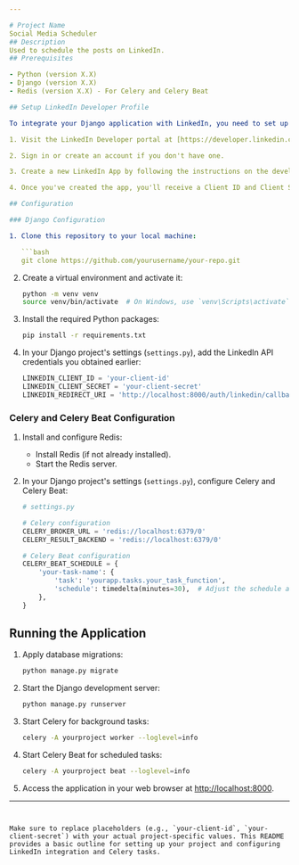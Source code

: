 ```yaml
---

# Project Name
Social Media Scheduler
## Description
Used to schedule the posts on LinkedIn.
## Prerequisites

- Python (version X.X)
- Django (version X.X)
- Redis (version X.X) - For Celery and Celery Beat

## Setup LinkedIn Developer Profile

To integrate your Django application with LinkedIn, you need to set up a LinkedIn Developer Profile. Follow these steps:

1. Visit the LinkedIn Developer portal at [https://developer.linkedin.com](https://developer.linkedin.com).

2. Sign in or create an account if you don't have one.

3. Create a new LinkedIn App by following the instructions on the developer portal.

4. Once you've created the app, you'll receive a Client ID and Client Secret. You'll use these credentials in your Django project.

## Configuration

### Django Configuration

1. Clone this repository to your local machine:

   ```bash
   git clone https://github.com/yourusername/your-repo.git
   ```

2. Create a virtual environment and activate it:

   ```bash
   python -m venv venv
   source venv/bin/activate  # On Windows, use `venv\Scripts\activate`
   ```

3. Install the required Python packages:

   ```bash
   pip install -r requirements.txt
   ```

4. In your Django project's settings (`settings.py`), add the LinkedIn API credentials you obtained earlier:

   ```python
   LINKEDIN_CLIENT_ID = 'your-client-id'
   LINKEDIN_CLIENT_SECRET = 'your-client-secret'
   LINKEDIN_REDIRECT_URI = 'http://localhost:8000/auth/linkedin/callback'
   ```

### Celery and Celery Beat Configuration

1. Install and configure Redis:

   - Install Redis (if not already installed).
   - Start the Redis server.

2. In your Django project's settings (`settings.py`), configure Celery and Celery Beat:

   ```python
   # settings.py

   # Celery configuration
   CELERY_BROKER_URL = 'redis://localhost:6379/0'
   CELERY_RESULT_BACKEND = 'redis://localhost:6379/0'

   # Celery Beat configuration
   CELERY_BEAT_SCHEDULE = {
       'your-task-name': {
           'task': 'yourapp.tasks.your_task_function',
           'schedule': timedelta(minutes=30),  # Adjust the schedule as needed
       },
   }
   ```

## Running the Application

1. Apply database migrations:

   ```bash
   python manage.py migrate
   ```

2. Start the Django development server:

   ```bash
   python manage.py runserver
   ```

3. Start Celery for background tasks:

   ```bash
   celery -A yourproject worker --loglevel=info
   ```

4. Start Celery Beat for scheduled tasks:

   ```bash
   celery -A yourproject beat --loglevel=info
   ```

5. Access the application in your web browser at [http://localhost:8000](http://localhost:8000).

---
```


Make sure to replace placeholders (e.g., `your-client-id`, `your-client-secret`) with your actual project-specific values. This README provides a basic outline for setting up your project and configuring LinkedIn integration and Celery tasks.

